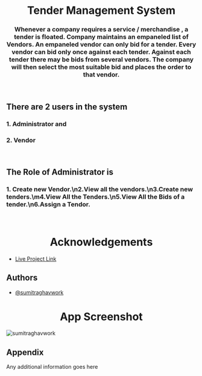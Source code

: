 <h1 align="center">Tender Management System</h1>
<h3 align="center">Whenever a company requires a service / merchandise , a tender is floated. Company maintains an empaneled list of Vendors. An empaneled vendor can only bid for a tender. Every vendor can bid only once against each tender. Against each tender there may be bids from several vendors. The company will then select the most suitable bid and places the order to that vendor.</h3>
<br>


<h2 align="left">There are 2 users in the system</h2>
<h3 align="left">1. Administrator and</h3>
<h3 align="left">2. Vendor</h3>
<br>

<h2 align="left">The Role of Administrator is</h2>
<h3 align="left">1. Create new Vendor.\n2.View all the vendors.\n3.Create new tenders.\m4.View All the Tenders.\n5.View All the Bids of a tender.\n6.Assign a Tendor.</h3>
<br>


<h1 align="center">Acknowledgements</h1>

 - [Live Project Link]()
## Authors

- [@sumitraghavwork](https://github.com/sumitraghavwork)

<h1 align="center">App Screenshot</h1>

<p align="left"> <img src="" alt="sumitraghavwork" /> </p>

## Appendix

Any additional information goes here
